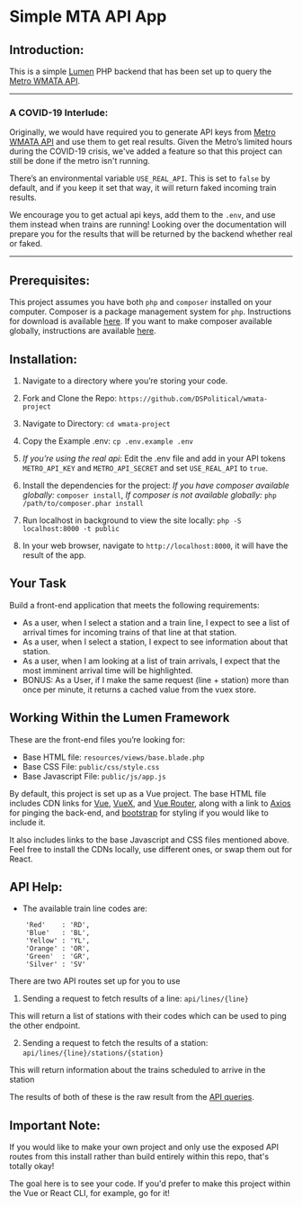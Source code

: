 # Simple MTA API App

## Introduction:

This is a simple [Lumen](https://lumen.laravel.com/) PHP backend that has been set up to query the [Metro WMATA API](https://developer.wmata.com/).

---

### A COVID-19 Interlude:
Originally, we would have required you to generate API keys from [Metro WMATA API](https://developer.wmata.com/) and use them to get real results. Given the Metro’s limited hours during the COVID-19 crisis, we've added a feature so that this project can still be done if the metro isn't running.

There’s an environmental variable `USE_REAL_API`. This is set to `false` by default, and if you keep it set that way, it will return faked incoming train results.

We encourage you to get actual api keys, add them to the `.env`, and use them instead when trains are running! Looking over the documentation will prepare you for the results that will be returned by the backend whether real or faked.

---

## Prerequisites:

This project assumes you have both `php` and `composer` installed on your computer. Composer is a package management system for `php`. Instructions for download is available [here](https://getcomposer.org/download/). If you want to make composer available globally, instructions are available [here](https://getcomposer.org/doc/00-intro.md#globally).

## Installation:

1. Navigate to a directory where you’re storing your code.

2. Fork and Clone the Repo: `https://github.com/DSPolitical/wmata-project`

3. Navigate to Directory: `cd wmata-project`

4. Copy the Example .env: `cp .env.example .env`

5. *If you’re using the real api*: Edit the .env file and add in your API tokens `METRO_API_KEY` and `METRO_API_SECRET` and set `USE_REAL_API` to `true`.

6. Install the dependencies for the project: *If you have composer available globally:* `composer install`, *If composer is not available globally:* `php /path/to/composer.phar install`

7. Run localhost in background to view the site locally: `php -S localhost:8000 -t public`

8. In your web browser, navigate to `http://localhost:8000`, it will have the result of the app.

## Your Task

Build a front-end application that meets the following requirements:
* As a user, when I select a station and a train line, I expect to see a list of arrival times for incoming trains of that line at that station.
* As a user, when I select a station, I expect to see information about that station.
* As a user, when I am looking at a list of train arrivals, I expect that the most imminent arrival time will be highlighted.
* BONUS: As a User, if I make the same request (line + station) more than once per minute, it returns a cached value from the vuex store.

## Working Within the Lumen Framework

These are the front-end files you’re looking for:
* Base HTML file: `resources/views/base.blade.php` 
* Base CSS File: `public/css/style.css` 
* Base Javascript File: `public/js/app.js` 

By default, this project is set up as a Vue project. The base HTML file includes CDN links for [Vue](https://vuejs.org/), [VueX](https://vuex.vuejs.org/), and [Vue Router](https://router.vuejs.org/), along with a link to [Axios](https://github.com/axios/axios) for pinging the back-end, and [bootstrap](https://getbootstrap.com/) for styling if you would like to include it.

It also includes links to the base Javascript and CSS files mentioned above. Feel free to install the CDNs locally, use different ones, or swap them out for React.

## API Help:

* The available train line codes are:
```
    'Red'    : 'RD',
    'Blue'   : 'BL',
    'Yellow' : 'YL',
    'Orange' : 'OR',
    'Green'  : 'GR',
    'Silver' : 'SV'
```

There are two API routes set up for you to use

1. Sending a request to fetch results of a line: `api/lines/{line}`

This will return a list of stations with their codes which can be used to ping the other endpoint.

2. Sending a request to fetch the results of a station: `api/lines/{line}/stations/{station}`

This will return information about the trains scheduled to arrive in the station

The results of both of these is the raw result from the [API queries](https://developer.wmata.com/docs/services/547636a6f9182302184cda78/operations/547636a6f918230da855363f).

## Important Note:

If you would like to make your own project and only use the exposed API routes from this install rather than build entirely within this repo, that's totally okay!
 
The goal here is to see your code. If you'd prefer to make this project within the Vue or React CLI, for example, go for it!
